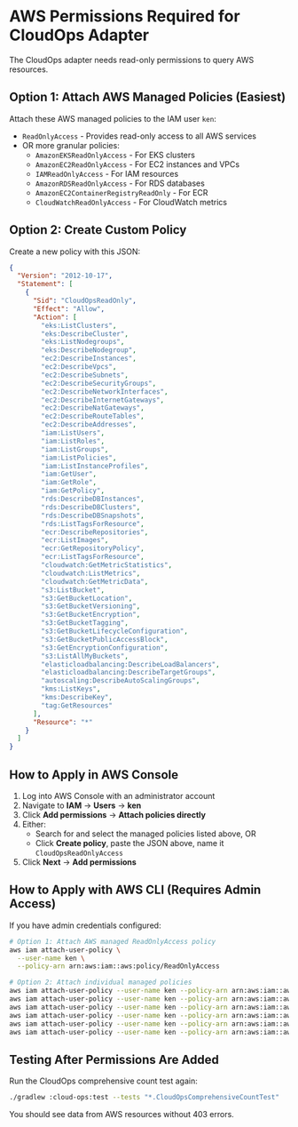 # AWS Permissions Required for CloudOps Adapter

The CloudOps adapter needs read-only permissions to query AWS resources. 

## Option 1: Attach AWS Managed Policies (Easiest)

Attach these AWS managed policies to the IAM user `ken`:
- `ReadOnlyAccess` - Provides read-only access to all AWS services
- OR more granular policies:
  - `AmazonEKSReadOnlyAccess` - For EKS clusters
  - `AmazonEC2ReadOnlyAccess` - For EC2 instances and VPCs
  - `IAMReadOnlyAccess` - For IAM resources
  - `AmazonRDSReadOnlyAccess` - For RDS databases
  - `AmazonEC2ContainerRegistryReadOnly` - For ECR
  - `CloudWatchReadOnlyAccess` - For CloudWatch metrics

## Option 2: Create Custom Policy

Create a new policy with this JSON:

```json
{
  "Version": "2012-10-17",
  "Statement": [
    {
      "Sid": "CloudOpsReadOnly",
      "Effect": "Allow",
      "Action": [
        "eks:ListClusters",
        "eks:DescribeCluster",
        "eks:ListNodegroups",
        "eks:DescribeNodegroup",
        "ec2:DescribeInstances",
        "ec2:DescribeVpcs",
        "ec2:DescribeSubnets",
        "ec2:DescribeSecurityGroups",
        "ec2:DescribeNetworkInterfaces",
        "ec2:DescribeInternetGateways",
        "ec2:DescribeNatGateways",
        "ec2:DescribeRouteTables",
        "ec2:DescribeAddresses",
        "iam:ListUsers",
        "iam:ListRoles",
        "iam:ListGroups",
        "iam:ListPolicies",
        "iam:ListInstanceProfiles",
        "iam:GetUser",
        "iam:GetRole",
        "iam:GetPolicy",
        "rds:DescribeDBInstances",
        "rds:DescribeDBClusters",
        "rds:DescribeDBSnapshots",
        "rds:ListTagsForResource",
        "ecr:DescribeRepositories",
        "ecr:ListImages",
        "ecr:GetRepositoryPolicy",
        "ecr:ListTagsForResource",
        "cloudwatch:GetMetricStatistics",
        "cloudwatch:ListMetrics",
        "cloudwatch:GetMetricData",
        "s3:ListBucket",
        "s3:GetBucketLocation",
        "s3:GetBucketVersioning",
        "s3:GetBucketEncryption",
        "s3:GetBucketTagging",
        "s3:GetBucketLifecycleConfiguration",
        "s3:GetBucketPublicAccessBlock",
        "s3:GetEncryptionConfiguration",
        "s3:ListAllMyBuckets",
        "elasticloadbalancing:DescribeLoadBalancers",
        "elasticloadbalancing:DescribeTargetGroups",
        "autoscaling:DescribeAutoScalingGroups",
        "kms:ListKeys",
        "kms:DescribeKey",
        "tag:GetResources"
      ],
      "Resource": "*"
    }
  ]
}
```

## How to Apply in AWS Console

1. Log into AWS Console with an administrator account
2. Navigate to **IAM** → **Users** → **ken**
3. Click **Add permissions** → **Attach policies directly**
4. Either:
   - Search for and select the managed policies listed above, OR
   - Click **Create policy**, paste the JSON above, name it `CloudOpsReadOnlyAccess`
5. Click **Next** → **Add permissions**

## How to Apply with AWS CLI (Requires Admin Access)

If you have admin credentials configured:

```bash
# Option 1: Attach AWS managed ReadOnlyAccess policy
aws iam attach-user-policy \
  --user-name ken \
  --policy-arn arn:aws:iam::aws:policy/ReadOnlyAccess

# Option 2: Attach individual managed policies
aws iam attach-user-policy --user-name ken --policy-arn arn:aws:iam::aws:policy/AmazonEKSReadOnlyAccess
aws iam attach-user-policy --user-name ken --policy-arn arn:aws:iam::aws:policy/AmazonEC2ReadOnlyAccess
aws iam attach-user-policy --user-name ken --policy-arn arn:aws:iam::aws:policy/IAMReadOnlyAccess
aws iam attach-user-policy --user-name ken --policy-arn arn:aws:iam::aws:policy/AmazonRDSReadOnlyAccess
aws iam attach-user-policy --user-name ken --policy-arn arn:aws:iam::aws:policy/AmazonEC2ContainerRegistryReadOnly
aws iam attach-user-policy --user-name ken --policy-arn arn:aws:iam::aws:policy/CloudWatchReadOnlyAccess
```

## Testing After Permissions Are Added

Run the CloudOps comprehensive count test again:
```bash
./gradlew :cloud-ops:test --tests "*.CloudOpsComprehensiveCountTest"
```

You should see data from AWS resources without 403 errors.